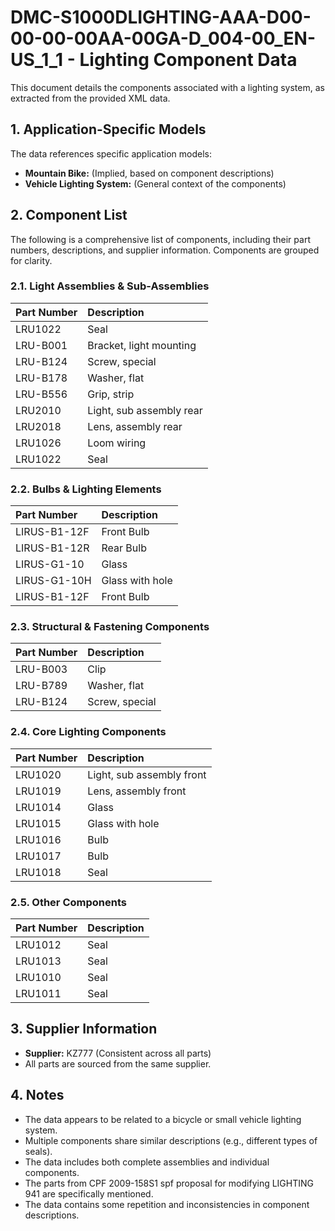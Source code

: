 # DMC-S1000DLIGHTING-AAA-D00-00-00-00AA-00GA-D_004-00_EN-US_1_1 - Lighting Component Data

This document details the components associated with a lighting system, as extracted from the provided XML data.

## 1. Application-Specific Models

The data references specific application models:

*   **Mountain Bike:** (Implied, based on component descriptions)
*   **Vehicle Lighting System:** (General context of the components)

## 2. Component List

The following is a comprehensive list of components, including their part numbers, descriptions, and supplier information. Components are grouped for clarity.

### 2.1. Light Assemblies & Sub-Assemblies

| Part Number | Description         |
| :---------- | :------------------ |
| LRU1022     | Seal                |
| LRU-B001    | Bracket, light mounting |
| LRU-B124    | Screw, special      |
| LRU-B178    | Washer, flat        |
| LRU-B556    | Grip, strip         |
| LRU2010     | Light, sub assembly rear |
| LRU2018     | Lens, assembly rear   |
| LRU1026     | Loom wiring          |
| LRU1022     | Seal                |

### 2.2. Bulbs & Lighting Elements

| Part Number | Description |
| :---------- | :---------- |
| LIRUS-B1-12F | Front Bulb |
| LIRUS-B1-12R | Rear Bulb |
| LIRUS-G1-10 | Glass |
| LIRUS-G1-10H | Glass with hole |
| LIRUS-B1-12F | Front Bulb |

### 2.3. Structural & Fastening Components

| Part Number | Description |
| :---------- | :---------- |
| LRU-B003 | Clip |
| LRU-B789 | Washer, flat |
| LRU-B124 | Screw, special |

### 2.4. Core Lighting Components

| Part Number | Description |
| :---------- | :---------- |
| LRU1020 | Light, sub assembly front |
| LRU1019 | Lens, assembly front |
| LRU1014 | Glass |
| LRU1015 | Glass with hole |
| LRU1016 | Bulb |
| LRU1017 | Bulb |
| LRU1018 | Seal |

### 2.5. Other Components

| Part Number | Description |
| :---------- | :---------- |
| LRU1012 | Seal |
| LRU1013 | Seal |
| LRU1010 | Seal |
| LRU1011 | Seal |

## 3. Supplier Information

*   **Supplier:** KZ777 (Consistent across all parts)
*   All parts are sourced from the same supplier.

## 4. Notes

*   The data appears to be related to a bicycle or small vehicle lighting system.
*   Multiple components share similar descriptions (e.g., different types of seals).
*   The data includes both complete assemblies and individual components.
*   The parts from CPF 2009-158S1 spf proposal for modifying LIGHTING 941 are specifically mentioned.
*   The data contains some repetition and inconsistencies in component descriptions.